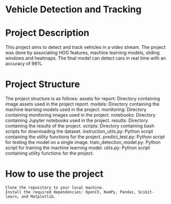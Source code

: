 # Vehicle Detection and Tracking

# Project Description

This project aims to detect and track vehicles in a video stream. The project was done by associating HOG features, machine learning models, sliding windows and heatmaps. The final model can detect cars in real time with an accuracy of 98%.
# Project Structure

The project structure is as follows:
    assets for report: Directory containing image assets used in the project report.
    models: Directory containing the machine learning models used in the project.
    monitoring: Directory containing monitoring images used in the project.
    notebooks: Directory containing Jupyter notebooks used in the project.
    results: Directory containing the results of the project.
    scripts: Directory containing bash scripts for downloading the dataset.
    instruction_utils.py: Python script containing the utility functions for the project.
    predict_test.py: Python script for testing the model on a single image.
    train_detection_model.py: Python script for training the machine learning model.
    utils.py: Python script containing utility functions for the project.

# How to use the project

    Clone the repository to your local machine.
    Install the required dependencies: OpenCV, NumPy, Pandas, Scikit-learn, and Matplotlib.
